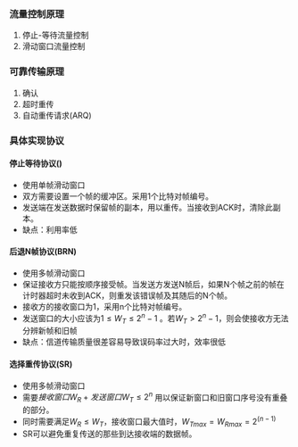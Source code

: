 ### 流量控制原理
1. 停止-等待流量控制
2. 滑动窗口流量控制
### 可靠传输原理
1. 确认
2. 超时重传
3. 自动重传请求(ARQ)
### 具体实现协议
#### 停止等待协议()
- 使用单帧滑动窗口
- 双方需要设置一个帧的缓冲区。采用1个比特对帧编号。
- 发送端在发送数据时保留帧的副本，用以重传。当接收到ACK时，清除此副本。
- 缺点：利用率低

#### 后退N帧协议(BRN)
- 使用多帧滑动窗口
- 保证接收方只能按顺序接受帧。当发送方发送N帧后，如果N个帧之前的帧在计时器超时未收到ACK，则重发该错误帧及其随后的N个帧。
- 接收方的接收窗口为1，采用n个比特对帧编号。
- 发送窗口的大小应该为$1 \leq W_T \leq 2^n -1$ 。若$W_T > 2^n - 1$，则会使接收方无法分辨新帧和旧帧
- 缺点：信道传输质量很差容易导致误码率过大时，效率很低

#### 选择重传协议(SR)
- 使用多帧滑动窗口
- 需要$接收窗口W_R + 发送窗口W_T \leq 2^n$ 用以保证新窗口和旧窗口序号没有重叠的部分。
- 同时需要满足$W_R \leq W_T$，接收窗口最大值时，$W_{Tmax} = W_{Rmax} = 2^{(n-1)}$
- SR可以避免重复传送的那些到达接收端的数据帧。




